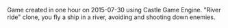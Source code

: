 Game created in one hour on 2015-07-30 using Castle Game Engine.
"River ride" clone, you fly a ship in a river, avoiding and shooting down enemies.
